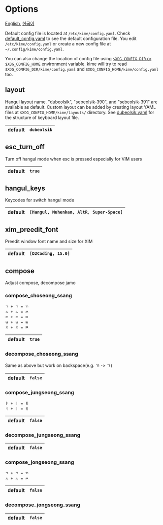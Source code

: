 # Options

[English](CONFIGURATION.md), [한국어](CONFIGURATION.ko.md)

Default config file is located at `/etc/kime/config.yaml`. Check
[default_config.yaml](../res/default_config.yaml) to see the default configuration
file. You edit `/etc/kime/config.yaml` or create a new config file at
`~/.config/kime/config.yaml`.

You can also change the location of config file using [`$XDG_CONFIG_DIR` or
`$XDG_CONFIG_HOME`][xdg] environment variable. kime will try to read
`$XDG_CONFIG_DIR/kime/config.yaml` and `$XDG_CONFIG_HOME/kime/config.yaml` too.

[xdg]: https://specifications.freedesktop.org/basedir-spec/basedir-spec-latest.html#introduction

## layout

Hangul layout name. "dubeolsik", "sebeolsik-390", and "sebeolsik-391" are
available as default. Custom layout can be added by creating layout YAML files
at `$XDG_CONFIG_HOME/kime/layouts/` directory. See [dubeolsik.yaml] for the
structure of keyboard layout file.

[dubeolsik.yaml]: ../src/engine/core/data/dubeolsik.yaml

| default |`dubeolsik`|
|---------|-----------|

## esc_turn_off

Turn off hangul mode when esc is pressed especially for VIM users

| default |`true`|
|---------|------|

## hangul_keys

Keycodes for switch hangul mode

| default |`[Hangul, Muhenkan, AltR, Super-Space]`|
|---------|---------------------------------------|

## xim_preedit_font

Preedit window font name and size for XIM

| default |`[D2Coding, 15.0]`|
|---------|------------------|

## compose

Adjust compose, decompose jamo

### compose_choseong_ssang

```
ㄱ + ㄱ = ㄲ
ㅅ + ㅅ = ㅆ
ㄷ + ㄷ = ㄸ
ㅂ + ㅂ = ㅃ
ㅈ + ㅈ = ㅉ
```

| default |`true`|
|---------|------|

### decompose_choseong_ssang

Same as above but work on backspace(e.g. ㄲ -> ㄱ)

| default |`false`|
|---------|-------|

### compose_jungseong_ssang

```
ㅑ + ㅣ = ㅒ
ㅕ + ㅣ = ㅖ
```

| default |`false`|
|---------|-------|


### decompose_jungseong_ssang

| default |`false`|
|---------|-------|

### compose_jongseong_ssang

```
ㄱ + ㄱ = ㄲ
ㅅ + ㅅ = ㅆ
```

| default |`false`|
|---------|-------|

### decompose_jongseong_ssang

| default |`false`|
|---------|-------|
